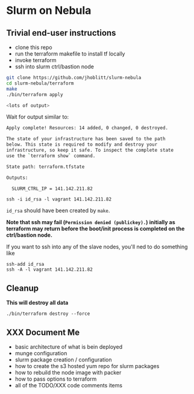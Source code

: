 Slurm on Nebula
===

Trivial end-user instructions
---

* clone this repo
* run the terraform makefile to install tf locally
* invoke terraform
* ssh into slurm ctrl/bastion node

```sh
git clone https://github.com/jhoblitt/slurm-nebula
cd slurm-nebula/terraform
make
./bin/terraform apply

<lots of output>
```

Wait for output similar to:

```sh
Apply complete! Resources: 14 added, 0 changed, 0 destroyed.

The state of your infrastructure has been saved to the path
below. This state is required to modify and destroy your
infrastructure, so keep it safe. To inspect the complete state
use the `terraform show` command.

State path: terraform.tfstate

Outputs:

  SLURM_CTRL_IP = 141.142.211.82
```

    ssh -i id_rsa -l vagrant 141.142.211.82

`id_rsa` should have been created by `make`.

__Note that ssh may fail (`Permission denied (publickey).`) initially as
terraform may return before the boot/init process is completed on the
ctrl/bastion node.__

If you want to ssh into any of the slave nodes, you'll ned to do something like

    ssh-add id_rsa
    ssh -A -l vagrant 141.142.211.82

Cleanup
---

**This will destroy all data**

    ./bin/terraform destroy --force

XXX Document Me
---

* basic architecture of what is bein deployed
* munge configuration
* slurm package creation / configuration
* how to create the s3 hosted yum repo for slurm packages
* how to rebuild the node image with packer
* how to pass options to terraform
* all of the TODO/XXX code comments items
